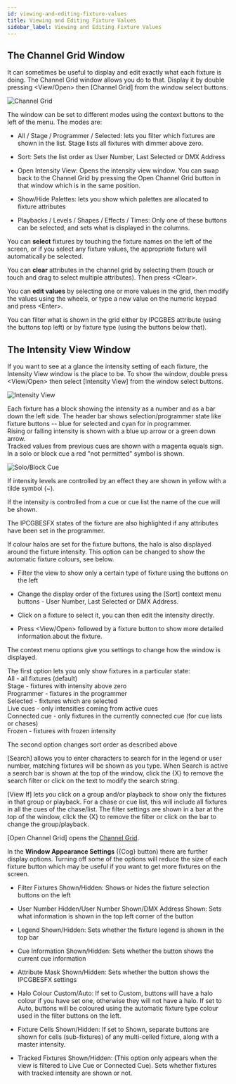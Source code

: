 ```yaml
---
id: viewing-and-editing-fixture-values
title: Viewing and Editing Fixture Values
sidebar_label: Viewing and Editing Fixture Values
---
```


The Channel Grid Window
-----------------------

It can sometimes be useful to display and edit exactly what each fixture
is doing. The Channel Grid window allows you do to that. Display it by
double pressing \<View/Open\> then \[Channel
Grid\] from the window select buttons.

![Channel Grid](/docs/images/Channel-Grid.png)

The window can be set to different modes using the context buttons to
the left of the menu. The modes are:

-   All / Stage / Programmer / Selected: lets you filter which fixtures
    are shown in the list. Stage lists all fixtures with dimmer above
    zero.

-   Sort: Sets the list order as User Number, Last Selected or DMX
    Address

-   Open Intensity View: Opens the intensity view window. You can swap
    back to the Channel Grid by pressing the Open Channel Grid button in
    that window which is in the same position.

-   Show/Hide Palettes: lets you show which palettes are allocated to
    fixture attributes

-   Playbacks / Levels / Shapes / Effects / Times: Only one of these
    buttons can be selected, and sets what is displayed in the columns.

You can **select** fixtures by touching the fixture names on the left of
the screen, or if you select any fixture values, the appropriate fixture
will automatically be selected.

You can **clear** attributes in the channel grid by selecting them
(touch or touch and drag to select multiple attributes). Then press
\<Clear\>.

You can **edit values** by selecting one or more values in the grid,
then modify the values using the wheels, or type a new value on the
numeric keypad and press \<Enter\>.

You can filter what is shown in the grid either by IPCGBES attribute
(using the buttons top left) or by fixture type (using the buttons below
that).

The Intensity View Window
-------------------------

If you want to see at a glance the intensity setting of each fixture,
the Intensity View window is the place to be. To show the window, double press
\<View/Open\> then select \[Intensity View\] from the window select buttons.

![Intensity View](/docs/images/Intensity-View.png)

Each fixture has a block showing the intensity as a number and as a bar
down the left side. The header bar shows selection/programmer state like
fixture buttons -- blue for selected and cyan for in programmer.\
Rising or falling intensity is shown with a blue up arrow or a green
down arrow.\
Tracked values from previous cues are shown with a magenta equals sign.\
In a solo or block cue a red "not permitted" symbol is shown.

![Solo/Block Cue](/docs/images/Solo-Block-Cue.png)

If intensity levels are controlled by an effect they are shown in yellow
with a tilde symbol (\~).

If the intensity is controlled from a cue or cue list the name of the
cue will be shown.

The IPCGBESFX states of the fixture are also highlighted if any
attributes have been set in the programmer.

If colour halos are set for the fixture buttons, the halo is also
displayed around the fixture intensity. This option can be changed to
show the automatic fixture colours, see below.

-   Filter the view to show only a certain type of fixture using the
    buttons on the left

-   Change the display order of the fixtures using the \[Sort\] context
    menu buttons - User Number, Last Selected or DMX Address.

-   Click on a fixture to select it, you can then edit the intensity
    directly.

-   Press \<View/Open\> followed by a fixture button to show more
    detailed information about the fixture.

The context menu options give you settings to change how the window is
displayed.

The first option lets you only show fixtures in a particular state:\
All - all fixtures (default)\
Stage - fixtures with intensity above zero\
Programmer - fixtures in the programmer\
Selected - fixtures which are selected\
Live cues - only intensities coming from active cues\
Connected cue - only fixtures in the currently connected cue (for cue
lists or chases)\
Frozen - fixtures with frozen intensity

The second option changes sort order as described above

\[Search\] allows you to enter characters to search for in the legend or
user number, matching fixtures will be shown as you type. When Search is
active a search bar is shown at the top of the window, click the \{X\} to
remove the search filter or click on the text to modify the search
string.

\[View If\] lets you click on a group and/or playback to show only the
fixtures in that group or playback. For a chase or cue list, this will
include all fixtures in all the cues of the chase/list. The filter
settings are shown in a bar at the top of the window, click the \{X\} to
remove the filter or click on the bar to change the group/playback.

\[Open Channel Grid\] opens the [Channel Grid](viewing-and-editing-fixture-values.md#the-channel-grid-window).

In the **Window Appearance Settings** (\{Cog\} button) there are further
display options. Turning off some of the options will reduce the size of
each fixture button which may be useful if you want to get more fixtures
on the screen.

-   Filter Fixtures Shown/Hidden: Shows or hides the fixture selection
    buttons on the left

-   User Number Hidden/User Number Shown/DMX Address Shown: Sets what
    information is shown in the top left corner of the button

-   Legend Shown/Hidden: Sets whether the fixture legend is shown in the
    top bar

-   Cue Information Shown/Hidden: Sets whether the button shows the
    current cue information

-   Attribute Mask Shown/Hidden: Sets whether the button shows the
    IPCGBESFX settings

-   Halo Colour Custom/Auto: If set to Custom, buttons will have a halo
    colour if you have set one, otherwise they will not have a halo. If
    set to Auto, buttons will be coloured using the automatic fixture
    type colour used in the filter buttons on the left.

-   Fixture Cells Shown/Hidden: If set to Shown, separate buttons are
    shown for cells (sub-fixtures) of any multi-celled fixture, along
    with a master intensity.

-   Tracked Fixtures Shown/Hidden: (This option only appears when the
    view is filtered to Live Cue or Connected Cue). Sets whether
    fixtures with tracked intensity are shown or not.
